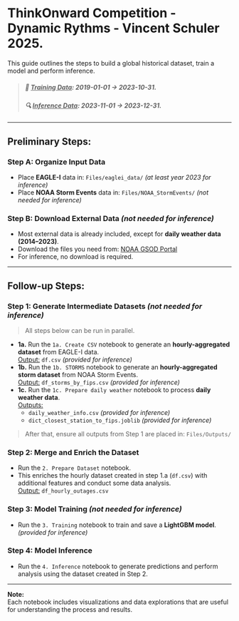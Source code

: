 # ThinkOnward Competition - Dynamic Rythms - Vincent Schuler 2025.

This guide outlines the steps to build a global historical dataset, train a model and perform inference.

> ##### 🧠 **<ins>Training Data**:</ins> 2019-01-01 → 2023-10-31.
> ##### 🔍 **<ins>Inference Data**:</ins> 2023-11-01 → 2023-12-31.

___
## Preliminary Steps:

### Step A: Organize Input Data
- Place **EAGLE-I** data in: `Files/eaglei_data/` *(at least year 2023 for inference)*
- Place **NOAA Storm Events** data in: `Files/NOAA_StormEvents/` *(not needed for inference)*

### Step B: Download External Data *(not needed for inference)*
- Most external data is already included, except for **daily weather data (2014–2023)**.  
- Download the files you need from: [NOAA GSOD Portal](https://www.ncei.noaa.gov/data/global-summary-of-the-day/)
- For inference, no download is required.

___
## Follow-up Steps:

### Step 1: Generate Intermediate Datasets *(not needed for inference)*
> All steps below can be run in parallel.
- **1a.** Run the `1a. Create CSV` notebook to generate an **hourly-aggregated dataset** from EAGLE-I data.  
  <ins>Output:</ins> `df.csv` *(provided for inference)*
- **1b.** Run the `1b. STORMS` notebook to generate an **hourly-aggregated storm dataset** from NOAA Storm Events.  
  <ins>Output:</ins> `df_storms_by_fips.csv` *(provided for inference)*
- **1c.** Run the `1c. Prepare daily weather` notebook to process **daily weather data**.  
  <ins>Outputs:</ins>
  - `daily_weather_info.csv` *(provided for inference)*
  - `dict_closest_station_to_fips.joblib` *(provided for inference)*

> After that, ensure all outputs from Step 1 are placed in: `Files/Outputs/`

### Step 2: Merge and Enrich the Dataset
- Run the `2. Prepare Dataset` notebook.
- This enriches the hourly dataset created in step 1.a (`df.csv`) with additional features and conduct some data analysis.  
  <ins>Output:</ins> `df_hourly_outages.csv`
  

### Step 3: Model Training *(not needed for inference)*
- Run the `3. Training` notebook to train and save a **LightGBM model**. *(provided for inference)*

### Step 4: Model Inference
- Run the `4. Inference` notebook to generate predictions and perform analysis using the dataset created in Step 2.

---

**Note:**  
Each notebook includes visualizations and data explorations that are useful for understanding the process and results.
